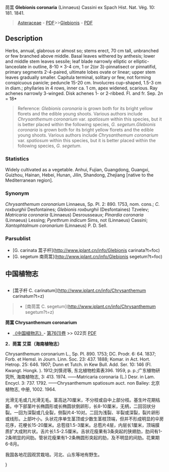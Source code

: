 茼蒿 **Glebionis coronaria** (Linnaeus) Cassini ex Spach Hist. Nat. Vég. 10: 181. 1841.

> [Asteraceae](http://www.iplant.cn/info/Asteraceae?t=foc) - [PDF](http://www.iplant.cn/foc/pdf/Asteraceae.pdf)>>[Glebionis](http://www.iplant.cn/info/Glebionis?t=foc) - [PDF](http://www.iplant.cn/foc/pdf/Glebionis.pdf)

## Description

Herbs, annual, glabrous or almost so; stems erect, 70 cm tall, unbranched or few branched above middle. Basal leaves withered by anthesis; lower and middle stem leaves sessile; leaf blade narrowly elliptic or elliptic-lanceolate in outline, 8-10 × 3-4 cm, 1 or 2(or 3)-pinnatisect or pinnatifid, primary segments 2-4-paired, ultimate lobes ovate or linear; upper stem leaves gradually smaller. Capitula terminal, solitary or few, not forming conspicuous panicle; peduncle 15-20 cm. Involucres cup-shaped, 1.5-3 cm in diam.; phyllaries in 4 rows, inner ca. 1 cm, apex widened, scarious. Ray achenes narrowly 3-winged. Disk achenes 1- or 2-ribbed. Fl. and fr. Sep. 2*n* = 18*

> Reference: 
>*Glebionis coronaria* is grown both for its bright yellow florets and the edible young shoots. Various authors include *Chrysanthemum coronarium* var. *spatiosum* within this species, but it is better placed within the following species, *G. segetum*.*Glebionis coronaria* is grown both for its bright yellow florets and the edible young shoots. Various authors include *Chrysanthemum coronarium* var. *spatiosum* within this species, but it is better placed within the following species, *G. segetum*.

### Statistics
Widely cultivated as a vegetable. Anhui, Fujian, Guangdong, Guangxi, Guizhou, Hainan, Hebei, Hunan, Jilin, Shandong, Zhejiang [native to the Mediterranean region].

### Synonym
*Chrysanthemum coronarium* Linnaeus, Sp. Pl. 2: 890. 1753, nom. cons.; *C. roxburghii* Desfontaines; *Glebionis roxburghii* (Desfontaines) Tzvelev; *Matricaria coronaria* (Linnaeus) Desrousseaux; *Pinardia coronaria* (Linnaeus) Lessing; *Pyrethrum indicum* Sims, not (Linnaeus) Cassini; *Xantophtalmum coronarium* (Linnaeus) P. D. Sell.

### Parsublist

* [G.  carinata  蒿子杆](http://www.iplant.cn/info/Glebionis carinata?t=foc)
* [G.  segetum  南茼蒿](http://www.iplant.cn/info/Glebionis segetum?t=foc)

## 中国植物志

## 
* [蒿子杆  C.  carinatum](http://www.iplant.cn/info/Chrysanthemum carinatum?t=z)
> * [南茼蒿  C.  segetum](http://www.iplant.cn/info/Chrysanthemum segetum?t=z)

**茼蒿 Chrysanthemum coronarium**

* [《中国植物志》](http://www.iplant.cn/frps)- [第76(1)卷](http://www.iplant.cn/frps/vol/76(1)) >> 022页 [PDF](http://www.iplant.cn/frps/pdf/76(1)/022a.PDF)

**2．茼蒿 艾菜（海南植物志）**

Chrysanthemum coronarium L., Sp. Pl. 890. 1753; DC. Prodr. 6: 64. 1837; Forb. et Hemsl. in Journ. Linn. Soc. 23: 437. 1888; Komar. in Act. Hort. Hetrop. 25: 646. 1907; Dunn et Tutch. in Kew Bull. Add. Ser. 10: 146 (Fl. Kwangt. Hongk. ). 1912;刘慎谔等, 东北植物检索表396. 1959, p. p.;广东植物研究所, 海南植物志, 3: 413. 1974. ——Matricaria coronaria (L.) Desr. in Lam. Encycl. 3: 737. 1792. ——Chrysanthemum spatiosum auct. non Bailey: 北京植物志, 中册, 1002. 1964.

光滑无毛或几光滑无毛。茎高达70厘米，不分枝或自中上部分枝。基生叶花期枯萎。中下部茎叶长椭圆形或长椭圆状倒卵形，长8-10厘米，无柄，二回羽状分裂。一回为深裂或几全裂，侧裂片4-10对。二回为浅裂、半裂或深裂，裂片卵形或线形。上部叶小。头状花序单生茎顶或少数生茎枝顶端，但并不形成明显的伞房花序，花梗长15-20厘米。总苞径1.5-3厘米。总苞片4层，内层长1厘米，顶端膜质扩大成附片状。舌片长1.5-2.5厘米。舌状花瘦果有3条突起的狭翅肋，肋间有1-2条明显的间肋。管状花瘦果有1-2条椭圆形突起的肋，及不明显的间肋。花果期6-8月。

我国各地花园观赏栽培。河北、山东等地有野生。

}
